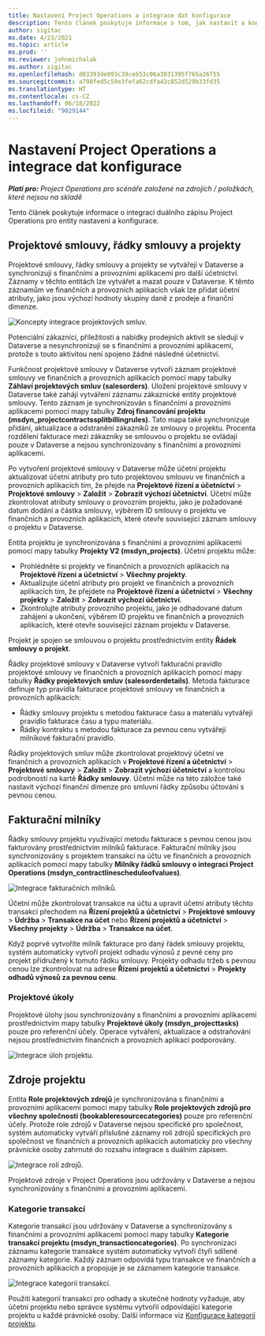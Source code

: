 ```yaml
---
title: Nastavení Project Operations a integrace dat konfigurace
description: Tento článek poskytuje informace o tom, jak nastavit a konfigurovat mapy duálního zápisu Project Operations.
author: sigitac
ms.date: 4/23/2021
ms.topic: article
ms.prod: ''
ms.reviewer: johnmichalak
ms.author: sigitac
ms.openlocfilehash: d03393de893c39ceb53c06a3031395f765a26f55
ms.sourcegitcommit: a798fed5c59e3fefa62cdfa42c852d529b33fd35
ms.translationtype: HT
ms.contentlocale: cs-CZ
ms.lasthandoff: 06/18/2022
ms.locfileid: "9029144"
---
```

# <a name="project-operations-setup-and-configuration-data-integration"></a>Nastavení Project Operations a integrace dat konfigurace

_**Platí pro:** Project Operations pro scénáře založené na zdrojích / položkách, které nejsou na skladě_

Tento článek poskytuje informace o integraci duálního zápisu Project Operations pro entity nastavení a konfigurace.

## <a name="project-contracts-contract-lines-and-projects"></a>Projektové smlouvy, řádky smlouvy a projekty

Projektové smlouvy, řádky smlouvy a projekty se vytvářejí v Dataverse a synchronizují s finančními a provozními aplikacemi pro další účetnictví. Záznamy v těchto entitách lze vytvářet a mazat pouze v Dataverse. K těmto záznamům ve finančních a provozních aplikacích však lze přidat účetní atributy, jako jsou výchozí hodnoty skupiny daně z prodeje a finanční dimenze.

  ![Koncepty integrace projektových smluv.](./media/1ProjectContract.jpg)

Potenciální zákazníci, příležitosti a nabídky prodejních aktivit se sledují v Dataverse a nesynchronizují se s finančními a provozními aplikacemi, protože s touto aktivitou není spojeno žádné následné účetnictví.

Funkčnost projektové smlouvy v Dataverse vytvoří záznam projektové smlouvy ve finančních a provozních aplikacích pomocí mapy tabulky **Záhlaví projektových smluv (salesorders)**. Uložení projektové smlouvy v Dataverse také zahájí vytváření záznamu zákaznické entity projektové smlouvy. Tento záznam je synchronizován s finančními a provozními aplikacemi pomocí mapy tabulky **Zdroj financování projektu (msdyn\_projectcontractssplitbillingrules)**. Tato mapa také synchronizuje přidání, aktualizace a odstranění zákazníků ze smlouvy o projektu. Procenta rozdělení fakturace mezi zákazníky se smlouvou o projektu se ovládají pouze v Dataverse a nejsou synchronizovány s finančními a provozními aplikacemi.

Po vytvoření projektové smlouvy v Dataverse může účetní projektu aktualizovat účetní atributy pro tuto projektovou smlouvu ve finančních a provozních aplikacích tím, že přejde na **Projektové řízení a účetnictví** > **Projektové smlouvy** > **Založit** > **Zobrazit výchozí účetnictví**. Účetní může zkontrolovat atributy smlouvy o provozním projektu, jako je požadované datum dodání a částka smlouvy, výběrem ID smlouvy o projektu ve finančních a provozních aplikacích, které otevře související záznam smlouvy o projektu v Dataverse.

Entita projektu je synchronizována s finančními a provozními aplikacemi pomocí mapy tabulky **Projekty V2 (msdyn\_projects)**. Účetní projektu může:

  - Prohlédněte si projekty ve finančních a provozních aplikacích na **Projektové řízení a účetnictví** > **Všechny projekty**. 
  - Aktualizujte účetní atributy pro projekt ve finančních a provozních aplikacích tím, že přejdete na **Projektové řízení a účetnictví** > **Všechny projekty** > **Založit** > **Zobrazit výchozí účetnictví**.  
  - Zkontrolujte atributy provozního projektu, jako je odhadované datum zahájení a ukončení, výběrem ID projektu ve finančních a provozních aplikacích, které otevře související záznam projektu v Dataverse.

Projekt je spojen se smlouvou o projektu prostřednictvím entity **Řádek smlouvy o projekt**.

Řádky projektové smlouvy v Dataverse vytvoří fakturační pravidlo projektové smlouvy ve finančních a provozních aplikacích pomocí mapy tabulky **Řádky projektových smluv (salesorderdetails)**. Metoda fakturace definuje typ pravidla fakturace projektové smlouvy ve finančních a provozních aplikacích:

  - Řádky smlouvy projektu s metodou fakturace času a materiálu vytvářejí pravidlo fakturace času a typu materiálu.
  - Řádky kontraktu s metodou fakturace za pevnou cenu vytvářejí milníkové fakturační pravidlo.

Řádky projektových smluv může zkontrolovat projektový účetní ve finančních a provozních aplikacích v **Projektové řízení a účetnictví** > **Projektové smlouvy** > **Založit** > **Zobrazit výchozí účetnictví** a kontrolou podrobností na kartě **Řádky smlouvy**. Účetní může na této záložce také nastavit výchozí finanční dimenze pro smluvní řádky způsobu účtování s pevnou cenou.

## <a name="billing-milestones"></a>Fakturační milníky

Řádky smlouvy projektu využívající metodu fakturace s pevnou cenou jsou fakturovány prostřednictvím milníků fakturace. Fakturační milníky jsou synchronizovány s projektem transakcí na účtu ve finančních a provozních aplikacích pomocí mapy tabulky **Milníky řádků smlouvy o integraci Project Operations (msdyn\_contractlinescheduleofvalues)**.

  ![Integrace fakturačních milníků.](./media/2Milestones.jpg)

Účetní může zkontrolovat transakce na účtu a upravit účetní atributy těchto transakcí přechodem na **Řízení projektů a účetnictví** > **Projektové smlouvy** > **Údržba** > **Transakce na účet** nebo **Řízení projektů a účetnictví** > **Všechny projekty** > **Údržba** > **Transakce na účet**.

Když poprvé vytvoříte milník fakturace pro daný řádek smlouvy projektu, systém automaticky vytvoří projekt odhadu výnosů z pevné ceny pro projekt přidružený k tomuto řádku smlouvy. Projekty odhadu tržeb s pevnou cenou lze zkontrolovat na adrese **Řízení projektů a účetnictví** > **Projekty odhadů výnosů za pevnou cenu**.

### <a name="project-tasks"></a>Projektové úkoly

Projektové úlohy jsou synchronizovány s finančními a provozními aplikacemi prostřednictvím mapy tabulky **Projektové úkoly (msdyn\_projecttasks)** pouze pro referenční účely. Operace vytváření, aktualizace a odstraňování nejsou prostřednictvím finančních a provozních aplikací podporovány.

  ![Integrace úloh projektu.](./media/3Tasks.jpg)

## <a name="project-resources"></a>Zdroje projektu

Entita **Role projektových zdrojů** je synchronizována s finančními a provozními aplikacemi pomocí mapy tabulky **Role projektových zdrojů pro všechny společnosti (bookableresourcecategories)** pouze pro referenční účely. Protože role zdrojů v Dataverse nejsou specifické pro společnost, systém automaticky vytváří příslušné záznamy rolí zdrojů specifických pro společnost ve finančních a provozních aplikacích automaticky pro všechny právnické osoby zahrnuté do rozsahu integrace s duálním zápisem.

![Integrace rolí zdrojů.](./media/5Resources.jpg)

Projektové zdroje v Project Operations jsou udržovány v Dataverse a nejsou synchronizovány s finančními a provozními aplikacemi.

### <a name="transaction-categories"></a>Kategorie transakcí

Kategorie transakcí jsou udržovány v Dataverse a synchronizovány s finančními a provozními aplikacemi pomocí mapy tabulky **Kategorie transakcí projektu (msdyn\_transactioncategories)**. Po synchronizaci záznamu kategorie transakce systém automaticky vytvoří čtyři sdílené záznamy kategorie. Každý záznam odpovídá typu transakce ve finančních a provozních aplikacích a propojuje je se záznamem kategorie transakce.

![Integrace kategorií transakcí.](./media/4TransactionCategories.jpg)

Použití kategorií transakcí pro odhady a skutečné hodnoty vyžaduje, aby účetní projektu nebo správce systému vytvořil odpovídající kategorie projektu u každé právnické osoby. Další informace viz [Konfigurace kategorií projektu](../project-accounting/configure-project-categories.md).
